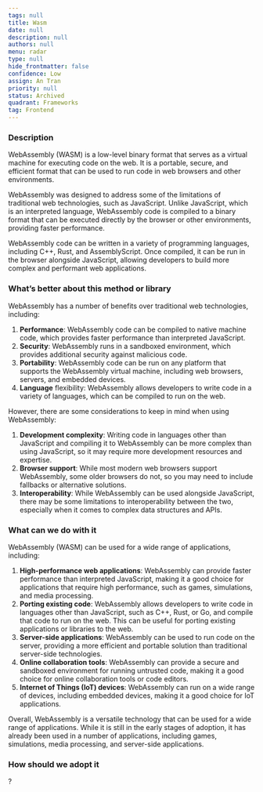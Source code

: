 ```yaml
---
tags: null
title: Wasm
date: null
description: null
authors: null
menu: radar
type: null
hide_frontmatter: false
confidence: Low
assign: An Tran
priority: null
status: Archived
quadrant: Frameworks
tag: Frontend
---
```


<!-- table_of_contents 5d205ad8-0a68-4696-8e10-76668faac513 -->

### Description
WebAssembly (WASM) is a low-level binary format that serves as a virtual machine for executing code on the web. It is a portable, secure, and efficient format that can be used to run code in web browsers and other environments.

WebAssembly was designed to address some of the limitations of traditional web technologies, such as JavaScript. Unlike JavaScript, which is an interpreted language, WebAssembly code is compiled to a binary format that can be executed directly by the browser or other environments, providing faster performance.

WebAssembly code can be written in a variety of programming languages, including C++, Rust, and AssemblyScript. Once compiled, it can be run in the browser alongside JavaScript, allowing developers to build more complex and performant web applications.

### What’s better about this method or library
WebAssembly has a number of benefits over traditional web technologies, including:

1. **Performance**: WebAssembly code can be compiled to native machine code, which provides faster performance than interpreted JavaScript.
1. **Security**: WebAssembly runs in a sandboxed environment, which provides additional security against malicious code.
1. **Portability**: WebAssembly code can be run on any platform that supports the WebAssembly virtual machine, including web browsers, servers, and embedded devices.
1. **Language** flexibility: WebAssembly allows developers to write code in a variety of languages, which can be compiled to run on the web.

However, there are some considerations to keep in mind when using WebAssembly:

1. **Development complexity**: Writing code in languages other than JavaScript and compiling it to WebAssembly can be more complex than using JavaScript, so it may require more development resources and expertise.
1. **Browser support**: While most modern web browsers support WebAssembly, some older browsers do not, so you may need to include fallbacks or alternative solutions.
1. **Interoperability**: While WebAssembly can be used alongside JavaScript, there may be some limitations to interoperability between the two, especially when it comes to complex data structures and APIs.

### What can we do with it
WebAssembly (WASM) can be used for a wide range of applications, including:

1. **High-performance web applications**: WebAssembly can provide faster performance than interpreted JavaScript, making it a good choice for applications that require high performance, such as games, simulations, and media processing.
1. **Porting existing code**: WebAssembly allows developers to write code in languages other than JavaScript, such as C++, Rust, or Go, and compile that code to run on the web. This can be useful for porting existing applications or libraries to the web.
1. **Server-side applications**: WebAssembly can be used to run code on the server, providing a more efficient and portable solution than traditional server-side technologies.
1. **Online collaboration tools**: WebAssembly can provide a secure and sandboxed environment for running untrusted code, making it a good choice for online collaboration tools or code editors.
1. **Internet of Things (IoT) devices**: WebAssembly can run on a wide range of devices, including embedded devices, making it a good choice for IoT applications.

Overall, WebAssembly is a versatile technology that can be used for a wide range of applications. While it is still in the early stages of adoption, it has already been used in a number of applications, including games, simulations, media processing, and server-side applications.

### How should we adopt it
?

<!-- child_database daf371d3-2e1f-4379-a8b5-24eda71ac449 -->
